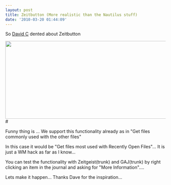 ```yaml
---
layout: post
title: Zeitbutton (More realistic than the Nautilus stuff)
date: '2010-03-20 01:44:09'
---
```


So <a href="http://identi.ca/notice/25049645">David C</a> dented about Zeitbutton

<a href="http://geekyogre.com/content/images/2010/03/image7.png"><img class="alignnone size-full wp-image-1122" title="image[7]" src="http://geekyogre.com/content/images/2010/03/image7.png" alt="" width="541" height="244" /></a>#

Funny thing is ... We support this functionality already as in "Get files commonly used with the other files"

In this case it would be "Get files most used with Recently Open Files"... It is just a WM hack as far as I know...

You can test the functionality with Zeitgeist(trunk) and GAJ(trunk) by right clicking an item in the journal and asking for "More Information"....

Lets make it happen... Thanks Dave for the inspiration...